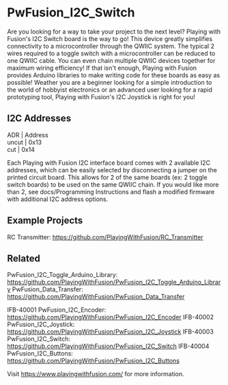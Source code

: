 # PwFusion_I2C_Switch

Are you looking for a way to take your project to the next level? Playing with Fusion's I2C Switch board is the way to go! This device greatly simplifies connectivity to a microcontroller through the QWIIC system. The typical 2 wires required to a toggle switch with a microcontroller can be reduced to one QWIIC cable. You can even chain multiple QWIIC devices together for maximum wiring efficiency! If that isn't enough, Playing with Fusion provides Arduino libraries to make writing code for these boards as easy as possible! Weather you are a beginner looking for a simple introduction to the world of hobbyist electronics or an advanced user looking for a rapid prototyping tool, Playing with Fusion's I2C Joystick is right for you!

## I2C Addresses

ADR   |   Address  
uncut |   0x13  
cut   |   0x14  


Each Playing with Fusion I2C interface board comes with 2 available I2C addresses, which can be easily selected by disconnecting a jumper on the printed circuit board. This allows for 2 of the same boards (ex: 2 toggle switch boards) to be used on the same QWIIC chain. If you would like more than 2, see docs/Programming Instructions and flash a modified firmware with additional I2C address options.

## Example Projects
RC Transmitter: https://github.com/PlayingWithFusion/RC_Transmitter

## Related
PwFusion_I2C_Toggle_Arduino_Library:    https://github.com/PlayingWithFusion/PwFusion_I2C_Toggle_Arduino_Library
PwFusion_Data_Transfer:                 https://github.com/PlayingWithFusion/PwFusion_Data_Transfer

IFB-40001 PwFusion_I2C_Encoder:     https://github.com/PlayingWithFusion/PwFusion_I2C_Encoder
IFB-40002 PwFusion_I2C_Joystick:    https://github.com/PlayingWithFusion/PwFusion_I2C_Joystick
IFB-40003 PwFusion_I2C_Switch:      https://github.com/PlayingWithFusion/PwFusion_I2C_Switch
IFB-40004 PwFusion_I2C_Buttons:     https://github.com/PlayingWithFusion/PwFusion_I2C_Buttons

Visit https://www.playingwithfusion.com/ for more information.

